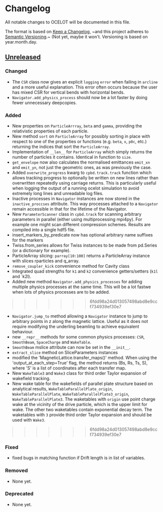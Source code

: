 # Changelog

All notable changes to OCELOT will be documented in this file.

The format is based on [Keep a Changelog](https://keepachangelog.com/en/1.0.0/),
~and this project adheres to [Semantic Versioning](https://semver.org/spec/v2.0.0.html).~ (Not yet, maybe it won't.  Versioning is based on year.month.day.

## [Unreleased]

### Changed

- The `CSR` class now gives an explicit `logging` `error` when failing in `arcline` and
  a more useful explanation.  This error often occurs because the user has mixed CSR for
  vertical bends with horizontal bends.
- `Navigator.add_physics_process` should now be a lot faster by doing fewer unnecessary deepcopies.

### Added

- New properties on `ParticleArrray`, `beta` and `gamma`, providing the relativistic
  properties of each particle.
- New method `sort` on `ParticleArray` for possibly sorting in place with respect to one
  of the properties or functions (e.g. `beta`, `x`, `p0c`, etc.) returning the indices
  that sort the `ParticleArray`.
- Implementation of `__len__` for `ParticleArray` which simply returns the number of
  particles it contains.  Identical in function to `size`.
- `get_envelope` now also calculates the normalised emittances `emit_xn` and `emit_yn`,
  not just the geometric ones, as was previously the case.
- Added `overwrite_progress` kwarg to `cpbd.track.track` function which allows
  tracking progress to optionally be written on new lines rather than
  overwritten repeatedly using carriage returns. This is particularly useful
  when logging the output of a running ocelot simulation to avoid extremely long
  lines and unreadable log files.
- Inactive processes in `Navigator` instances are now stored in the
  `inactive_proccses` attribute. This way processes attached to a `Navigator`
  remain accessible in that for the lifetime of the Navigator.
- New `ParameterScanner` class in `cpbd.track` for scanning arbitrary parameters
  in parallel (either using multiprocessing mpi4py). For example one might scan
  different compression schemes. Results are compiled into a single hdf5 file.
- insert_markers_by_predicate now has optional arbitrary name suffixes for the markers
- Twiss.from_series allows for Twiss instances to be made from pd.Series (or a dictionary for example).
- ParticleArray slicing: `parray[10:100]` returns a ParticleArray instance with slices rparticles and q_array.
- `remove_coupler_kick` convenience method for Cavity class
- Integrated quad strengths for `k1` and `k2` convenience getters/setters (`k1l` and `k2l).
- Added new method `Navigator.add_physics_processes` for adding multiple physics processes at the same time.  This will be a lot fastwe when lots of physics processes are to be added.
>>>>>>> 6fdd98a24d013057498abd8e9ccf734939ef30e7
- `Navigator.jump_to` method allowing a `Navigator` instance to jump
  to arbitrary points in z along the magnetic lattice.  Useful as it
  does not require modifying the underling beamling to achieve
  equivalent behaviour.
- new `__repr__` methods for some common physics processes: `CSR`, `SmoothBeam`, `SpaceCharge` and `WakeTable`.
- `SmoothBeam` mslice attribute can now be set in the `__init__`.
- `extract_slice` method on SliceParameters instances
- modified the 'MagneticLattice.transfer_maps()' method. When using the 'output_at_each_step=True' flag,
  the method returns (Bs, Rs, Ts, S), where 'S' is a list of coordinates after each transfer map.
- New `WakeTable3` and `Wake3` class for third order Taylor expansion of wakefield tracking.
- New wake table for the wakefields of parallel plate structure based on analytical results, `WakeTableParallelPlate_origin`, `WakeTableParallelPlate`, 
  `WakeTableParallelPlate3_origin`, `WakeTableParallelPlate3`. The waketables with `origin` use point charge wake at the vicinity of the drive particle, which is the upper limit for wake. 
  The other two waketables contain exponential decay term. The waketables with `3` provide third order Taylor expansion and should be used with `Wake3`.
  
  
>>>>>>> 6fdd98a24d013057498abd8e9ccf734939ef30e7

### Fixed

- fixed bugs in matching function if Drift length is in list of variables. 

### Removed

- None yet.

### Deprecated

- None yet.

[unreleased]: https://github.com/ocelot-collab/ocelot/compare/dev_2021..HEAD
